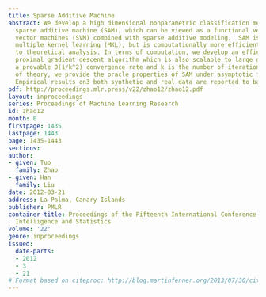 ```yaml
---
title: Sparse Additive Machine
abstract: We develop a high dimensional nonparametric classification method named
  sparse additive machine (SAM), which can be viewed as a functional version of support
  vector machines (SVM) combined with sparse additive modeling.  SAM is related  to
  multiple kernel learning (MKL), but is computationally more efficient and amenable
  to theoretical analysis. In terms of computation, we develop an efficient accelerated
  proximal gradient descent algorithm which is also scalable to large data sets with
  a provable O(1/k^2) convergence rate and k is the number of iterations.  In terms
  of theory, we provide the oracle properties of SAM under asymptotic frameworks.
  Empirical results on3 both synthetic and real data are reported to back up our theory.
pdf: http://proceedings.mlr.press/v22/zhao12/zhao12.pdf
layout: inproceedings
series: Proceedings of Machine Learning Research
id: zhao12
month: 0
firstpage: 1435
lastpage: 1443
page: 1435-1443
sections: 
author:
- given: Tuo
  family: Zhao
- given: Han
  family: Liu
date: 2012-03-21
address: La Palma, Canary Islands
publisher: PMLR
container-title: Proceedings of the Fifteenth International Conference on Artificial
  Intelligence and Statistics
volume: '22'
genre: inproceedings
issued:
  date-parts:
  - 2012
  - 3
  - 21
# Format based on citeproc: http://blog.martinfenner.org/2013/07/30/citeproc-yaml-for-bibliographies/
---
```

